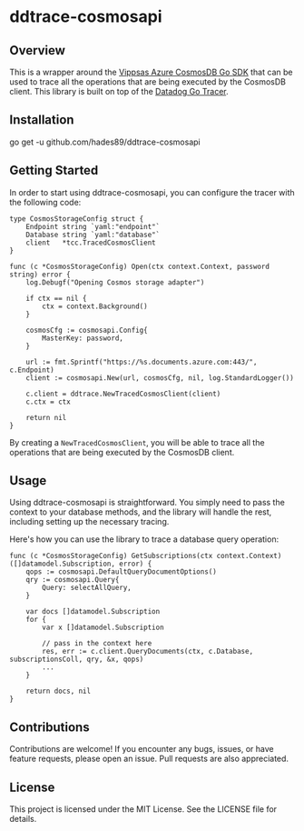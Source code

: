 # ddtrace-cosmosapi

## Overview
This is a wrapper around the [Vippsas Azure CosmosDB Go SDK](https://github.com/vippsas/go-cosmosdb) that can be used to trace all the operations that are being executed by the CosmosDB client. This library is built on top of the [Datadog Go Tracer](https://github.com/DataDog/dd-trace-go).

## Installation
go get -u github.com/hades89/ddtrace-cosmosapi

## Getting Started
In order to start using ddtrace-cosmosapi, you can configure the tracer with the following code:

```
type CosmosStorageConfig struct {
	Endpoint string `yaml:"endpoint"`
	Database string `yaml:"database"`
	client   *tcc.TracedCosmosClient
}

func (c *CosmosStorageConfig) Open(ctx context.Context, password string) error {
	log.Debugf("Opening Cosmos storage adapter")

	if ctx == nil {
		ctx = context.Background()
	}

	cosmosCfg := cosmosapi.Config{
		MasterKey: password,
	}

	url := fmt.Sprintf("https://%s.documents.azure.com:443/", c.Endpoint)
	client := cosmosapi.New(url, cosmosCfg, nil, log.StandardLogger())

	c.client = ddtrace.NewTracedCosmosClient(client)
	c.ctx = ctx

	return nil
}
```
By creating a `NewTracedCosmosClient`, you will be able to trace all the operations that are being executed by the CosmosDB client.
## Usage
Using ddtrace-cosmosapi is straightforward. You simply need to pass the context to your database methods, and the library will handle the rest, including setting up the necessary tracing.

Here's how you can use the library to trace a database query operation:
```
func (c *CosmosStorageConfig) GetSubscriptions(ctx context.Context) ([]datamodel.Subscription, error) {
	qops := cosmosapi.DefaultQueryDocumentOptions()
	qry := cosmosapi.Query{
		Query: selectAllQuery,
	}

	var docs []datamodel.Subscription
	for {
		var x []datamodel.Subscription
		
		// pass in the context here
		res, err := c.client.QueryDocuments(ctx, c.Database, subscriptionsColl, qry, &x, qops)
        ...
	}

	return docs, nil
}
```
## Contributions
Contributions are welcome! If you encounter any bugs, issues, or have feature requests, please open an issue. Pull requests are also appreciated.

## License
This project is licensed under the MIT License. See the LICENSE file for details.
